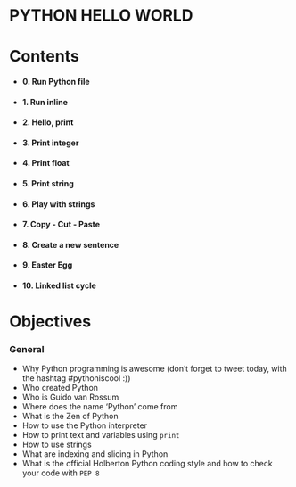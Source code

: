 # PYTHON HELLO WORLD

# **Contents**

 - #### 0. Run Python file
 - #### 1. Run inline
 - #### 2. Hello, print
 - #### 3. Print integer
 - #### 4. Print float
 - #### 5. Print string
 - #### 6. Play with strings
 - #### 7. Copy - Cut - Paste
 - #### 8. Create a new sentence
 - #### 9. Easter Egg
 - #### 10. Linked list cycle
# Objectives

### General

-   Why Python programming is awesome (don’t forget to tweet today, with the hashtag #pythoniscool :))
-   Who created Python
-   Who is Guido van Rossum
-   Where does the name ‘Python’ come from
-   What is the Zen of Python
-   How to use the Python interpreter
-   How to print text and variables using  `print`
-   How to use strings
-   What are indexing and slicing in Python
-   What is the official Holberton Python coding style and how to check your code with  `PEP 8`


